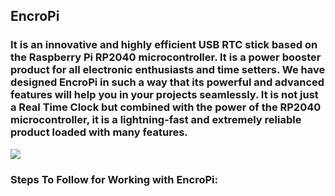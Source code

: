 ## EncroPi

### It is an innovative and highly efficient USB RTC stick based on the Raspberry Pi RP2040 microcontroller. It is a power booster product for all electronic enthusiasts and time setters. We have designed EncroPi in such a way that its powerful and advanced features will help you in your projects seamlessly. It is not just a Real Time Clock but combined with the power of the RP2040 microcontroller, it is a lightning-fast and extremely reliable product loaded with many features. 

<img src ="https://github.com/sbcshop/EncroPi/blob/main/images/EncroPi.png" />

### Steps To Follow for Working with EncroPi:
